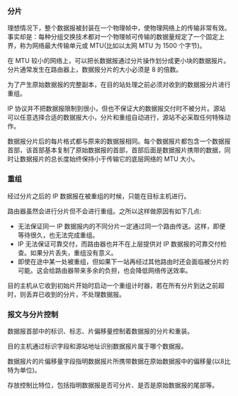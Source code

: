 
### 分片

理想情况下，整个数据报被封装在一个物理帧中，使物理网络上的传输非常有效。事实却是：每种分组交换技术都对一个物理帧可传输的数据量规定了一个固定上界，称为网络最大传输单元或 MTU(比如以太网 MTU 为 1500 个字节)。

在 MTU 较小的网络上，可以把长数据报通过分片操作划分成更小块的数据报片。分片通常发生在路由器上，数据报分片的大小必须是 8 的倍数。

为了产生原始数据报的完整副本，在目的站处理之前必须对收到的数据报分片进行重组。

IP 协议并不把数据报限制到很小，但也不保证大的数据报交付时不被分片。源站可以任意选择合适的数据报大小，分片和重组自动进行，源站不必采取任何特殊动作。

数据报分片后的每片格式都与原来的数据报相同。每个数据报片都包含一个数据报首部，该首部基本复制了原始数据报的首部，首部后面是数据报片携带的数据，同时让数据报片的总长度始终保持小于传输它的底层网络的 MTU 大小。


### 重组

经过分片之后的 IP 数据报在被重组的时候，只能在目标主机进行。

路由器虽然会进行分片但不会进行重组。之所以这样做原因有如下几点:
* 无法保证同一 IP 数据报内的不同分片一定通过同一个路由传送。这样，即便等待很久，也无法完成重组。
* IP 无法保证可靠交付，而路由器也并不在上层提供对 IP 数据报的可靠交付检查。如果分片丢失，重组没有意义。
* 即使在途中某一处被重组，但如果下一站再经过其他路由时还会面临被分片的可能。这会给路由器带来多余的负担，也会降低网络传送效率。

目的主机从它收到初始片开始时启动一个重组计时器，若在所有分片到达之前超时，则丢弃已收到的分片，不处理数据报。


### 报文与分片控制

数据报首部中的标识、标志、片偏移量控制着数据报的分片和重装。

目的主机通过标识字段和源站地址识别数据报片属于哪个数据报。

数据报片的片偏移量字段指明数据报片所携带数据在原始数据报中的偏移量(以8比特为单位)。

存放控制比特位，包括指明数据报是否可分片、是否是原始数据报的尾部等。
